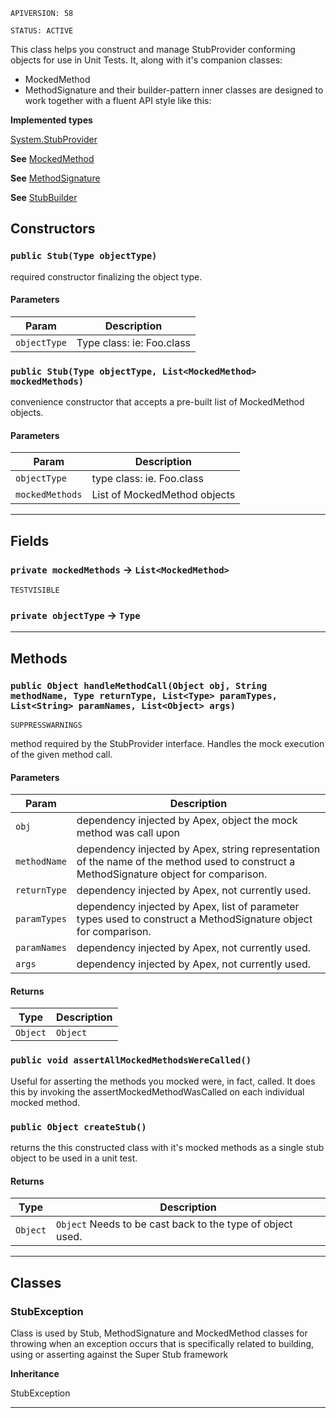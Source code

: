 `APIVERSION: 58`

`STATUS: ACTIVE`

This class helps you construct and manage StubProvider conforming objects for use in Unit Tests. It,
along with it's companion classes:

-   MockedMethod
-   MethodSignature
    and their builder-pattern inner classes are designed to work together with a fluent API style like this:

**Implemented types**

[System.StubProvider](System.StubProvider)

**See** [MockedMethod](https://github.com/codefriar/ApexKit/wiki/MockedMethod)

**See** [MethodSignature](https://github.com/codefriar/ApexKit/wiki/MethodSignature)

**See** [StubBuilder](https://github.com/codefriar/ApexKit/wiki/StubBuilder)

## Constructors

### `public Stub(Type objectType)`

required constructor finalizing the object type.

#### Parameters

| Param        | Description               |
| ------------ | ------------------------- |
| `objectType` | Type class: ie: Foo.class |

### `public Stub(Type objectType, List<MockedMethod> mockedMethods)`

convenience constructor that accepts a pre-built list of MockedMethod objects.

#### Parameters

| Param           | Description                  |
| --------------- | ---------------------------- |
| `objectType`    | type class: ie. Foo.class    |
| `mockedMethods` | List of MockedMethod objects |

---

## Fields

### `private mockedMethods` → `List<MockedMethod>`

`TESTVISIBLE`

### `private objectType` → `Type`

---

## Methods

### `public Object handleMethodCall(Object obj, String methodName, Type returnType, List<Type> paramTypes, List<String> paramNames, List<Object> args)`

`SUPPRESSWARNINGS`

method required by the StubProvider interface. Handles the mock execution of the given method call.

#### Parameters

| Param        | Description                                                                                                                             |
| ------------ | --------------------------------------------------------------------------------------------------------------------------------------- |
| `obj`        | dependency injected by Apex, object the mock method was call upon                                                                       |
| `methodName` | dependency injected by Apex, string representation of the name of the method used to construct a MethodSignature object for comparison. |
| `returnType` | dependency injected by Apex, not currently used.                                                                                        |
| `paramTypes` | dependency injected by Apex, list of parameter types used to construct a MethodSignature object for comparison.                         |
| `paramNames` | dependency injected by Apex, not currently used.                                                                                        |
| `args`       | dependency injected by Apex, not currently used.                                                                                        |

#### Returns

| Type     | Description |
| -------- | ----------- |
| `Object` | `Object`    |

### `public void assertAllMockedMethodsWereCalled()`

Useful for asserting the methods you mocked were, in fact, called. It does this by invoking the assertMockedMethodWasCalled on each individual mocked method.

### `public Object createStub()`

returns the this constructed class with it's mocked methods as a single stub object to be used in a unit test.

#### Returns

| Type     | Description                                                |
| -------- | ---------------------------------------------------------- |
| `Object` | `Object` Needs to be cast back to the type of object used. |

---

## Classes

### StubException

Class is used by Stub, MethodSignature and MockedMethod
classes for throwing when an exception occurs that is specifically
related to building, using or asserting against the Super Stub framework

**Inheritance**

StubException

---
